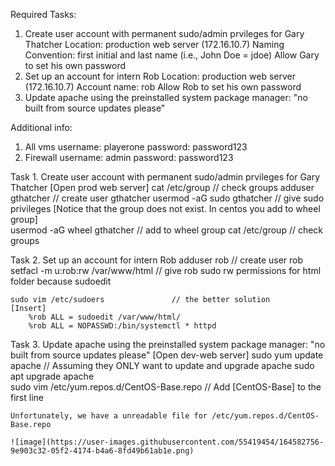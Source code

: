 Required Tasks:
1. Create user account with permanent sudo/admin prvileges for Gary Thatcher 
    Location: production web server (172.16.10.7)
    Naming Convention: first initial and last name (i.e., John Doe = jdoe)
    Allow Gary to set his own password
2. Set up an account for intern Rob 
    Location: production web server (172.16.10.7)
    Account name: rob
    Allow Rob to set his own password
3. Update apache using the preinstalled system package manager: "no built from source updates please"

Additional info:
1. All vms 
   username: playerone
   password: password123
2. Firewall
   username: admin
   password: password123
      
Task 1. Create user account with permanent sudo/admin prvileges for Gary Thatcher
    [Open prod web server]
    cat /etc/group                  // check groups
    adduser gthatcher               // create user gthatcher
    usermod -aG sudo gthatcher      // give sudo privileges [Notice that the group does not exist. In centos you add to wheel group]  
    usermod -aG wheel gthatcher     // add to wheel group
    cat /etc/group                  // check groups

Task 2. Set up an account for intern Rob 
    adduser rob                         // create user rob
    setfacl -m u:rob:rw /var/www/html   // give rob sudo rw permissions for html folder because sudoedit
    
    sudo vim /etc/sudoers               // the better solution
    [Insert]
        %rob ALL = sudoedit /var/www/html/
        %rob ALL = NOPASSWD:/bin/systemctl * httpd

Task 3. Update apache using the preinstalled system package manager: "no built from source updates please"
    [Open dev-web server]
    sudo yum update apache                      // Assuming they ONLY want to update and upgrade apache
    sudo apt upgrade apache               
    sudo vim /etc/yum.repos.d/CentOS-Base.repo // Add [CentOS-Base] to the first line
    
    Unfortunately, we have a unreadable file for /etc/yum.repos.d/CentOS-Base.repo
    
    ![image](https://user-images.githubusercontent.com/55419454/164582756-9e903c32-05f2-4174-b4a6-8fd49b61ab1e.png)

    

